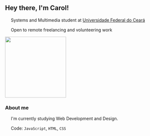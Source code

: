 ## Hey there, I'm Carol!

<img src="https://github.com/carolrolis/carolrolis/assets/126017853/cd37406c-134d-4240-8c3f-4656e04f5737" width="15"> Systems and Multimedia student at [Universidade Federal do Ceará](https://ufc.br)

<img src="https://github.com/carolrolis/carolrolis/assets/126017853/cd37406c-134d-4240-8c3f-4656e04f5737" width="15"> Open to remote freelancing and volunteering work

<img src="https://github.com/carolrolis/carolrolis/assets/126017853/0957bfc7-196b-4bc4-8978-42318c2f7aad" width="200">

### About me
<img src="https://github.com/carolrolis/carolrolis/assets/126017853/26a6faed-db1f-42d5-b43d-2a7ee1b2e219" width="15"> I'm currently studying Web Development and Design.
<img src="https://github.com/carolrolis/carolrolis/assets/126017853/26a6faed-db1f-42d5-b43d-2a7ee1b2e219" width="15">


<img src="https://github.com/carolrolis/carolrolis/assets/126017853/26a6faed-db1f-42d5-b43d-2a7ee1b2e219" width="15"> Code: `JavaScript`, `HTML`, `CSS`
<img src="https://github.com/carolrolis/carolrolis/assets/126017853/26a6faed-db1f-42d5-b43d-2a7ee1b2e219" width="15">
